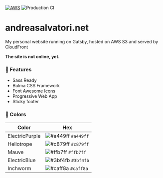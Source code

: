 [![AWS](https://img.shields.io/badge/AWS-S3%2BCloudFront-orange?style=flat-square)](https://aws.amazon.com/)
![Production CI](https://github.com/Sonic0/personal-website/workflows/Production%20CI/badge.svg)

# andreasalvatori.net

My personal website running on Gatsby, hosted on AWS S3 and served by CloudFront

**The site is not online, yet.**

### 🚀 Features

- Sass Ready
- Bulma CSS Framework
- Font Awesome Icons
- Progressive Web App
- Sticky footer

### 🎨 Colors

| Color          | Hex                                                                |
| -------------- | ------------------------------------------------------------------ |
| ElectricPurple | ![#a449ff](https://via.placeholder.com/11/a449ff?text=+) `#a449ff` |
| Heliotrope     | ![#c879ff](https://via.placeholder.com/11/c879ff?text=+) `#c879ff` |
| Mauve          | ![#ffb7ff](https://via.placeholder.com/11/ffb7ff?text=+) `#ffb7ff` |
| ElectricBlue   | ![#3bf4fb](https://via.placeholder.com/11/3bf4fb?text=+) `#3bf4fb` |
| Inchworm       | ![#caff8a](https://via.placeholder.com/11/caff8a?text=+) `#caff8a` |
